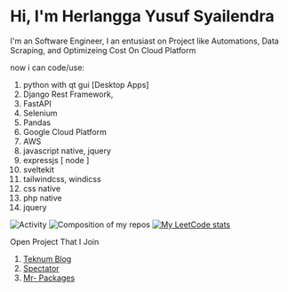 # Hi, I'm Herlangga Yusuf Syailendra
I'm an Software Engineer, I an entusiast on Project like Automations, Data Scraping, and Optimizeing Cost On Cloud Platform 

now i can code/use:
1. python with qt gui [Desktop Apps]
2. Django Rest Framework,
3. FastAPI
4. Selenium
5. Pandas
6. Google Cloud Platform
7. AWS
9. javascript native, jquery
10. expressjs [ node ]
11. sveltekit
12. tailwindcss, windicss
13. css native
14. php native
15. jquery


![Activity](https://github-readme-stats.vercel.app/api?username=herlangga72&count_private=true&show_icons=true&theme=dark)
![Composition of my repos](https://github-readme-stats.vercel.app/api/top-langs/?username=herlangga72&count_private=true&show_icons=true&theme=dark&layout=compact&langs_count=10)
[![My LeetCode stats](https://leetcode-stats-six.vercel.app/?username=KnlnKS&theme=dark)](https://github.com/KnlnKS/leetcode-stats)


Open Project That I Join
1. [Teknum Blog](https://github.com/teknologi-umum/blog)
1. [Spectator](https://github.com/teknologi-umum/spectator)
1. [Mr- Packages](https://mr-package.com)
